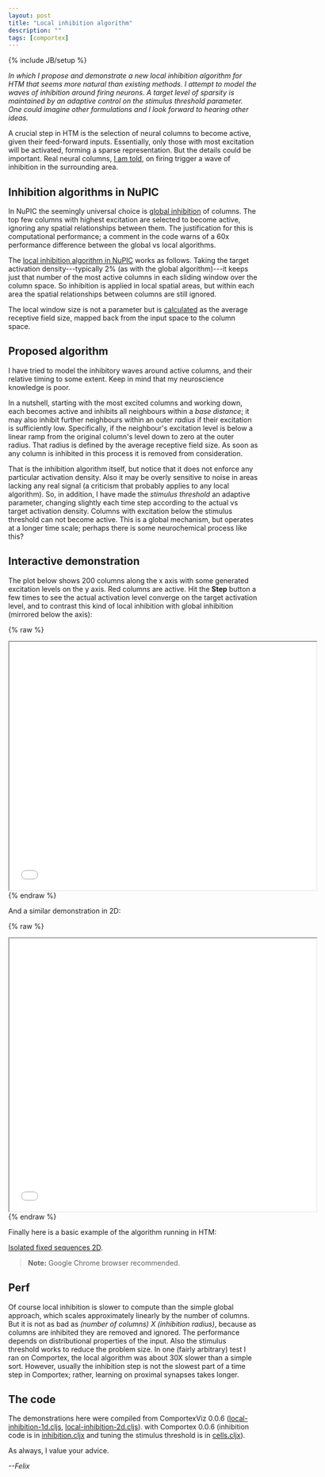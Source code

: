 ```yaml
---
layout: post
title: "Local inhibition algorithm"
description: ""
tags: [comportex]
---
```

{% include JB/setup %}

_In which I propose and demonstrate a new local inhibition algorithm
for HTM that seems more natural than existing methods. I attempt to
model the waves of inhibition around firing neurons. A target level of
sparsity is maintained by an adaptive control on the stimulus
threshold parameter. One could imagine other formulations and I look
forward to hearing other ideas._


A crucial step in HTM is the selection of neural columns to become
active, given their feed-forward inputs. Essentially, only those with
most excitation will be activated, forming a sparse representation.
But the details could be important. Real neural columns, [I am
told](http://lists.numenta.org/pipermail/nupic-theory_lists.numenta.org/2014-September/001304.html),
on firing trigger a wave of inhibition in the surrounding area.


## Inhibition algorithms in NuPIC

In NuPIC the seemingly universal choice is [global
inhibition](https://github.com/numenta/nupic/blob/df37f7853775efd771d2822a671bafc2c18286b8/nupic/research/spatial_pooler.py#L1352)
of columns. The top few columns with highest excitation are selected
to become active, ignoring any spatial relationships between them. The
justification for this is computational performance; a comment in the
code warns of a 60x performance difference between the global vs local
algorithms.

The [local inhibition algorithm in
NuPIC](https://github.com/numenta/nupic/blob/df37f7853775efd771d2822a671bafc2c18286b8/nupic/research/spatial_pooler.py#L1378)
works as follows. Taking the target activation density---typically 2%
(as with the global algorithm)---it keeps just that number of the
most active columns in each sliding window over the column space. So
inhibition is applied in local spatial areas, but within each area the
spatial relationships between columns are still ignored.

The local window size is not a parameter but is
[calculated](https://github.com/numenta/nupic/blob/df37f7853775efd771d2822a671bafc2c18286b8/nupic/research/spatial_pooler.py#L831)
as the average receptive field size, mapped back from the input space
to the column space.


## Proposed algorithm

I have tried to model the inhibitory waves around active columns, and
their relative timing to some extent. Keep in mind that my
neuroscience knowledge is poor.

In a nutshell, starting with the most excited columns and working
down, each becomes active and inhibits all neighbours within a _base
distance_; it may also inhibit further neighbours within an outer
_radius_ if their excitation is sufficiently low. Specifically, if the
neighbour's excitation level is below a linear ramp from the original
column's level down to zero at the outer radius. That radius is
defined by the average receptive field size. As soon as any column is
inhibited in this process it is removed from consideration.

That is the inhibition algorithm itself, but notice that it does not
enforce any particular activation density. Also it may be overly
sensitive to noise in areas lacking any real signal (a criticism that
probably applies to any local algorithm). So, in addition, I have made
the _stimulus threshold_ an adaptive parameter, changing slightly each
time step according to the actual vs target activation density.
Columns with excitation below the stimulus threshold can not become
active. This is a global mechanism, but operates at a longer time
scale; perhaps there is some neurochemical process like this?


## Interactive demonstration

The plot below shows 200 columns along the x axis with some generated
excitation levels on the y axis. Red columns are active. Hit the
**Step** button a few times to see the actual activation level
converge on the target activation level, and to contrast this kind of
local inhibition with global inhibition (mirrored below the axis):

{% raw %}
<iframe src="/assets/2014-11-13/local_inhibition/inhibition_viz.html" width="620" height="500">
Your browser does not support iframes.
</iframe>
{% endraw %}

And a similar demonstration in 2D:

{% raw %}
<iframe src="/assets/2014-11-13/local_inhibition/inhibition_2d_viz.html" width="620" height="550">
Your browser does not support iframes.
</iframe>
{% endraw %}

Finally here is a basic example of the algorithm running in HTM:

<a href="/assets/2014-11-13/demos/isolated_2d.html">Isolated fixed sequences 2D</a>.

> __Note:__ Google Chrome browser recommended.


## Perf

Of course local inhibition is slower to compute than the simple global
approach, which scales approximately linearly by the number of
columns. But it is not as bad as _(number of columns) X (inhibition
radius)_, because as columns are inhibited they are removed and
ignored. The performance depends on distributional properties of the
input. Also the stimulus threshold works to reduce the problem size.
In one (fairly arbitrary) test I ran on Comportex, the local algorithm was about 30X
slower than a simple sort. However, usually the inhibition step is not
the slowest part of a time step in Comportex; rather, learning on
proximal synapses takes longer.


## The code

The demonstrations here were compiled from ComportexViz 0.0.6
([local-inhibition-1d.cljs](https://github.com/nupic-community/comportexviz/blob/master/examples/local_inhibition/comportexviz/local-inhibition-1d.cljs),
[local-inhibition-2d.cljs](https://github.com/nupic-community/comportexviz/blob/master/examples/local_inhibition/comportexviz/local-inhibition-2d.cljs)).
with Comportex 0.0.6
(inhibition code is in
[inhibition.cljx](https://github.com/nupic-community/comportex/blob/9af5dd11ad1b9971eaee81e2190288c1576d7878/src/cljx/org/nfrac/comportex/inhibition.cljx#L64)
and tuning the stimulus threshold is in
[cells.cljx](https://github.com/nupic-community/comportex/blob/9af5dd11ad1b9971eaee81e2190288c1576d7878/src/cljx/org/nfrac/comportex/cells.cljx#L494)).


As always, I value your advice.

*--Felix*
